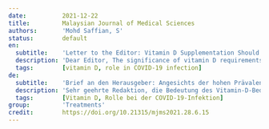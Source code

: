 ```yaml
---
date:          2021-12-22
title:         Malaysian Journal of Medical Sciences
authors:       'Mohd Saffian, S'
status:        default
en:
  subtitle:    'Letter to the Editor: Vitamin D Supplementation Should Be Considered for the Treatment of COVID-19 Infection in Malaysia in View of the High Prevalence of Vitamin D Deficiency'
  description: 'Dear Editor, The significance of vitamin D requirements for bone and muscle health is well recognised and has been repeatedly discussed in the literature. However, many readers might not be aware of the role of vitamin D in the immune system and the growing evidence that vitamin D plays a crucial role in COVID-19 infection. This letter briefly describes observational and intervention studies on the relationship between vitamin D and COVID-19 infection and provides some insights into the local situation in Malaysia.'
  tags:        [vitamin D, role in COVID-19 infection]
de:
  subtitle:    'Brief an den Herausgeber: Angesichts der hohen Prävalenz des Vitamin-D-Mangels sollte eine  Vitamin-D-Supplementierung für die Behandlung der COVID-19-Infektion in Malaysia in Betracht gezogen werden'
  description: 'Sehr geehrte Redaktion, die Bedeutung des Vitamin-D-Bedarfs für die Gesundheit von Knochen und Muskeln ist allgemein anerkannt und wurde in der Literatur wiederholt diskutiert. Vielen Lesern dürfte jedoch die Rolle von Vitamin D für das Immunsystem und die zunehmenden Hinweise darauf, dass Vitamin D eine entscheidende Rolle bei der COVID-19-Infektion spielt, nicht bekannt sein. In diesem Schreiben werden kurz Beobachtungs- und Interventionsstudien über den Zusammenhang zwischen Vitamin D und COVID-19-Infektionen beschrieben und einige Einblicke in die lokale Situation in Malaysia gegeben.' 
  tags:        [Vitamin D, Rolle bei der COVID-19-Infektion]
group:         'Treatments'
credit:        https://doi.org/10.21315/mjms2021.28.6.15
---
```

